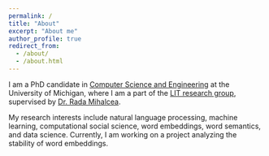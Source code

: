 ```yaml
---
permalink: /
title: "About"
excerpt: "About me"
author_profile: true
redirect_from: 
  - /about/
  - /about.html
---
```


I am a PhD candidate in [Computer Science and Engineering](https://www.cse.umich.edu/) at the University of Michigan, where I am a part of the [LIT research group](http://lit.eecs.umich.edu/), supervised by [Dr. Rada Mihalcea](https://web.eecs.umich.edu/~mihalcea/).

My research interests include natural language processing, machine learning, computational social science, word embeddings, word semantics, and data science. Currently, I am working on a project analyzing the stability of word embeddings.
